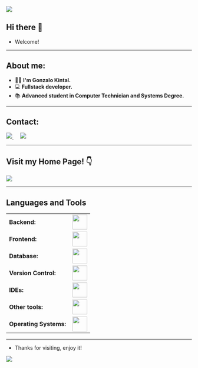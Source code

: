 
<img src="https://user-images.githubusercontent.com/73097560/115834477-dbab4500-a447-11eb-908a-139a6edaec5c.gif">

## Hi there 👋  
- Welcome!  

---

## About me:  
- 👨‍💻 **I'm Gonzalo Kintal.**  
- 💻 **Fullstack developer.**  
- 📚 **Advanced student in Computer Technician and Systems Degree.**  

---

## Contact:  
<p>
  <a target="_blank" href="https://www.linkedin.com/in/gonzalo-kintal-071a41226/">
    <img src="https://img.shields.io/badge/-LinkedIn-0077B5?style=for-the-badge&logo=Linkedin&logoColor=white">
  </a>
  &emsp;
  <a target="_blank" href="mailto:kintalgonzalo40@gmail.com">
    <img src="https://img.shields.io/badge/-Gmail-D14836?style=for-the-badge&logo=Gmail&logoColor=white">
  </a>
</p>

---

## Visit my Home Page! 👇
<a target="_blank" href="https://gonzalokintal.vercel.app">
  <img src="https://img.shields.io/badge/-PORTFOLIO-000000?style=for-the-badge&logo=blogger&logoColor=white">
</a>

---

## Languages and Tools  
<table>
    <tr>
        <td style="font-weight: bold; padding-right: 10px; vertical-align: center; border: none;">Backend:</td>
        <td><img height="40" src="https://skillicons.dev/icons?i=java,spring,maven,python,c"/></td>
    </tr>
    <tr>
        <td style="font-weight: bold; padding-right: 10px; vertical-align: center;">Frontend:</td>
        <td><img height="40" src="https://skillicons.dev/icons?i=react,tailwind,mui,html,css,js,ts,figma"/></td>
    </tr>
    <tr>
        <td style="font-weight: bold; padding-right: 10px; vertical-align: center; border: none;">Database:</td>
        <td><img height="40" src="https://skillicons.dev/icons?i=postgresql,mysql"/></td>
    </tr>
    <tr>
        <td style="font-weight: bold; padding-right: 10px; vertical-align: center; border: none;">Version Control:</td>
        <td><img height="40" src="https://skillicons.dev/icons?i=git,github,gitlab"/></td>
    </tr>
    <tr>
        <td style="font-weight: bold; padding-right: 10px; vertical-align: center; border: none;">IDEs:</td>
        <td><img height="40" src="https://skillicons.dev/icons?i=vscode,eclipse,idea"/></td>
    </tr>
    <tr>
        <td style="font-weight: bold; padding-right: 10px; vertical-align: center; border: none;">Other tools:</td>
        <td><img height="40" src="https://skillicons.dev/icons?i=postman,vim"/></td>
    </tr>
    <tr>
        <td style="font-weight: bold; padding-right: 10px; vertical-align: center; border: none;">Operating Systems:</td>
        <td><img height="40" src="https://skillicons.dev/icons?i=ubuntu,windows"/></td>
    </tr>
  </table>

---

- Thanks for visiting, enjoy it!

<img src="https://user-images.githubusercontent.com/73097560/115834477-dbab4500-a447-11eb-908a-139a6edaec5c.gif">


